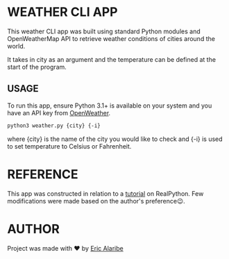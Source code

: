 # WEATHER CLI APP

This weather CLI app was built using standard Python modules and
OpenWeatherMap API to retrieve weather conditions of cities
around the world.

It takes in city as an argument and the temperature can be defined
at the start of the program.

## USAGE

To run this app, ensure Python 3.1+ is available on your system
and you have an API key from [OpenWeather](https://openweathermap.org/).

```sh
python3 weather.py {city} {-i}
```
where {city} is the name of the city you would like to check
and {-i} is used to set temperature to Celsius or Fahrenheit.

# __REFERENCE__
This app was constructed in relation to a [tutorial](https://realpython.com/build-a-python-weather-app-cli) on RealPython.
Few modifications were made based on the author's preference😉.

# AUTHOR
Project was made with ❤ by [Eric Alaribe](https://github.com/smith2eric)